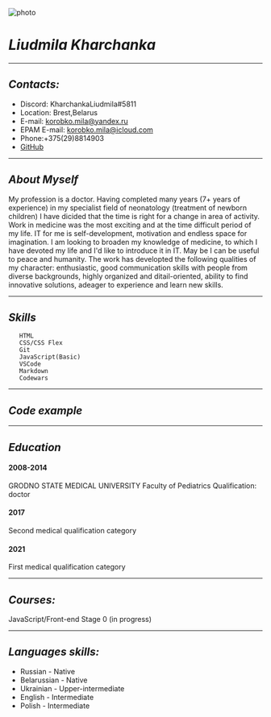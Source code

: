 
![photo](https://drive.google.com/file/d/1S_FtZJKtazSajuSWeDTmzfzBfJ64JDGi/view "I am") 

# ___Liudmila Kharchanka___
___
## _Contacts:_
+ Discord: KharchankaLiudmila#5811
+ Location: Brest,Belarus
+ E-mail: korobko.mila@yandex.ru
+ EPAM E-mail: korobko.mila@icloud.com 
+ Phone:+375(29)8814903
+ [GitHub](https://github.com/KharchankaLiudmila)
___
## _About Myself_
My profession is a doctor. Having completed many years (7+ years of experience) in my specialist field of neonatology (treatment of newborn children) I have dicided that the time is right for a change in area of activity. Work in medicine was the most exciting and at the time difficult period of my life.
IT for me is self-development, motivation and endless space for imagination.
I am looking to broaden my knowledge of medicine, to which I have devoted my life and I'd like to introduce it in IT. May be I can be useful to peace and humanity.
The work has developted the following qualities of my character: enthusiastic, good communication skills with people from diverse backgrounds, highly organized and ditail-oriented, ability to find innovative solutions, adeager to experience and learn new skills.
___
## _Skills_

       HTML 
       CSS/CSS Flex
       Git
       JavaScript(Basic)
       VSCode
       Markdown 
       Codewars 
___
## _Code example_

___
## _Education_
#### 2008-2014 
 GRODNO STATE MEDICAL UNIVERSITY
Faculty of Pediatrics
Qualification: doctor
#### 2017
 Second medical qualification category
 #### 2021
 First medical qualification category
 ___
## _Courses:_
 JavaScript/Front-end Stage 0 (in progress)
 ___
## _Languages skills:_
+ Russian - Native
+ Belarussian - Native
+ Ukrainian - Upper-intermediate
+ English - Intermediate
+ Polish - Intermediate